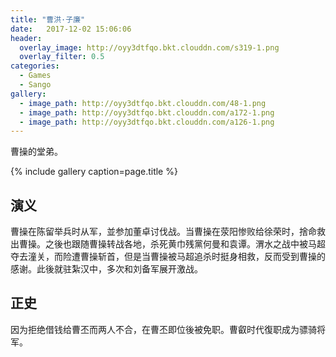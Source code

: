 ```yaml
---
title: "曹洪·子廉"
date:   2017-12-02 15:06:06
header:
  overlay_image: http://oyy3dtfqo.bkt.clouddn.com/s319-1.png
  overlay_filter: 0.5
categories:
  - Games
  - Sango
gallery:
  - image_path: http://oyy3dtfqo.bkt.clouddn.com/48-1.png
  - image_path: http://oyy3dtfqo.bkt.clouddn.com/a172-1.png
  - image_path: http://oyy3dtfqo.bkt.clouddn.com/a126-1.png
---
```


曹操的堂弟。

{% include gallery caption=page.title %}

## 演义

曹操在陈留举兵时从军，並参加董卓讨伐战。当曹操在荥阳惨败给徐荣时，捨命救出曹操。之後也跟随曹操转战各地，杀死黄巾残黨何曼和袁谭。渭水之战中被马超夺去潼关，而险遭曹操斩首，但是当曹操被马超追杀时挺身相救，反而受到曹操的感谢。此後就驻紮汉中，多次和刘备军展开激战。

## 正史

因为拒绝借钱给曹丕而两人不合，在曹丕即位後被免职。曹叡时代復职成为骠骑将军。